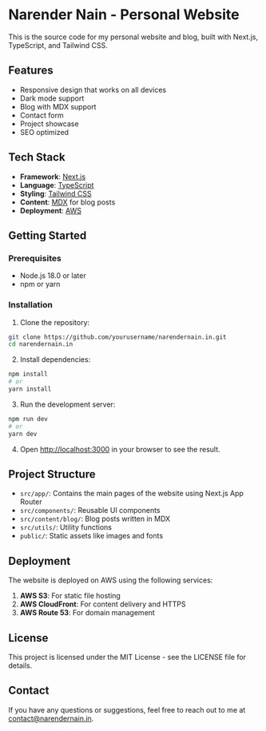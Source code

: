 # Narender Nain - Personal Website

This is the source code for my personal website and blog, built with Next.js, TypeScript, and Tailwind CSS.

## Features

- Responsive design that works on all devices
- Dark mode support
- Blog with MDX support
- Contact form
- Project showcase
- SEO optimized

## Tech Stack

- **Framework**: [Next.js](https://nextjs.org/)
- **Language**: [TypeScript](https://www.typescriptlang.org/)
- **Styling**: [Tailwind CSS](https://tailwindcss.com/)
- **Content**: [MDX](https://mdxjs.com/) for blog posts
- **Deployment**: [AWS](https://aws.amazon.com/)

## Getting Started

### Prerequisites

- Node.js 18.0 or later
- npm or yarn

### Installation

1. Clone the repository:

```bash
git clone https://github.com/yourusername/narendernain.in.git
cd narendernain.in
```

2. Install dependencies:

```bash
npm install
# or
yarn install
```

3. Run the development server:

```bash
npm run dev
# or
yarn dev
```

4. Open [http://localhost:3000](http://localhost:3000) in your browser to see the result.

## Project Structure

- `src/app/`: Contains the main pages of the website using Next.js App Router
- `src/components/`: Reusable UI components
- `src/content/blog/`: Blog posts written in MDX
- `src/utils/`: Utility functions
- `public/`: Static assets like images and fonts

## Deployment

The website is deployed on AWS using the following services:

1. **AWS S3**: For static file hosting
2. **AWS CloudFront**: For content delivery and HTTPS
3. **AWS Route 53**: For domain management

## License

This project is licensed under the MIT License - see the LICENSE file for details.

## Contact

If you have any questions or suggestions, feel free to reach out to me at contact@narendernain.in.
